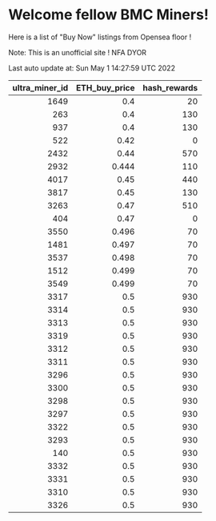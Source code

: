 # Welcome fellow BMC Miners!
Here is a list of "Buy Now" listings from Opensea floor !

Note: This is an unofficial site ! NFA DYOR


Last auto update at: Sun May  1 14:27:59 UTC 2022


|   ultra_miner_id |   ETH_buy_price |   hash_rewards |
|-----------------:|----------------:|---------------:|
|             1649 |           0.4   |             20 |
|              263 |           0.4   |            130 |
|              937 |           0.4   |            130 |
|              522 |           0.42  |              0 |
|             2432 |           0.44  |            570 |
|             2932 |           0.444 |            110 |
|             4017 |           0.45  |            440 |
|             3817 |           0.45  |            130 |
|             3263 |           0.47  |            510 |
|              404 |           0.47  |              0 |
|             3550 |           0.496 |             70 |
|             1481 |           0.497 |             70 |
|             3537 |           0.498 |             70 |
|             1512 |           0.499 |             70 |
|             3549 |           0.499 |             70 |
|             3317 |           0.5   |            930 |
|             3314 |           0.5   |            930 |
|             3313 |           0.5   |            930 |
|             3319 |           0.5   |            930 |
|             3312 |           0.5   |            930 |
|             3311 |           0.5   |            930 |
|             3296 |           0.5   |            930 |
|             3300 |           0.5   |            930 |
|             3298 |           0.5   |            930 |
|             3297 |           0.5   |            930 |
|             3322 |           0.5   |            930 |
|             3293 |           0.5   |            930 |
|              140 |           0.5   |            930 |
|             3332 |           0.5   |            930 |
|             3331 |           0.5   |            930 |
|             3310 |           0.5   |            930 |
|             3326 |           0.5   |            930 |